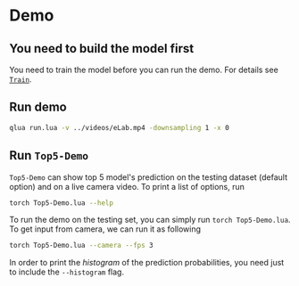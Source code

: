 # Demo
## You need to build the model first
You need to train the model before you can run the demo. For details see [`Train`](../Train).

## Run demo
```bash
qlua run.lua -v ../videos/eLab.mp4 -downsampling 1 -x 0
```

## Run `Top5-Demo`
`Top5-Demo` can show top 5 model's prediction on the testing dataset (default option) and on a live camera video. To print a list of options, run

```bash
torch Top5-Demo.lua --help
```

To run the demo on the testing set, you can simply run `torch Top5-Demo.lua`. To get input from camera, we can run it as following

```bash
torch Top5-Demo.lua --camera --fps 3
```

In order to print the *histogram* of the prediction probabilities, you need just to include the `--histogram` flag.
